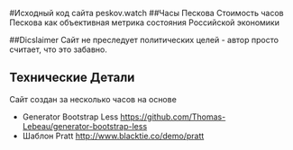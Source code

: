 #Исходный код сайта peskov.watch
##Часы Пескова
Стоимость часов Пескова как объективная метрика состояния Российской экономики

##Dicslaimer
Сайт не преследует политических целей - автор просто считает, что это забавно.

## Технические Детали
Сайт создан за несколько часов на основе 
- Generator Bootstrap Less https://github.com/Thomas-Lebeau/generator-bootstrap-less
- Шаблон Pratt http://www.blacktie.co/demo/pratt
